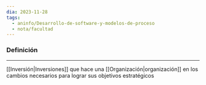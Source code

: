```yaml
---
dia: 2023-11-28
tags:
  - aninfo/Desarrollo-de-software-y-modelos-de-proceso
  - nota/facultad
---
```

### Definición
---
[[Inversión|Inversiones]] que hace una [[Organización|organización]] en los cambios necesarios para lograr sus objetivos estratégicos